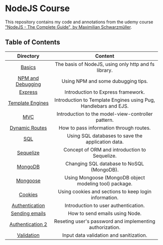 # NodeJS Course

This repository contains my code and annotations from the udemy course ["NodeJS - The Complete Guide", by Maximilian Schwarzmüller](https://www.udemy.com/course/nodejs-the-complete-guide/).

## Table of Contents

| Directory                               | Content                                                       |
|:---------------------------------------:|:-------------------------------------------------------------:|
| [Basics](./basics)                      |The basis of NodeJS, using only http and fs library.           |
| [NPM and Debugging](./npm-and-debugging)|Using NPM and some dubugging tips.                             |
| [Express](./express)                    |Introduction to Express framework.                             |
| [Template Engines](./template-engines)  |Introduction to Template Engines using Pug, Handlebars and EJS.|
| [MVC](./mvc)                            |Introduction to the model-view-controller pattern.             |
| [Dynamic Routes](./dynamic-routes)      |How to pass information through routes.                        |
| [SQL](./sql)                            |Using SQL databases to save the application data.              |
| [Sequelize](./sequelize)                |Concept of ORM and introduction to Sequelize.                  |
| [MongoDB](./mongodb)                    |Changing SQL database to NoSQL (MongoDB).                      |
| [Mongoose](./mongoose)                  |Using Mongoose (MongoDB object modeling tool) package.         |
| [Cookies](./cookies)                    |Using cookies and sections to keep login information.          |
| [Authentication](./authentication)      |Introduction to user authentication.                           |
| [Sending emails](./emails)              |How to send emails using Node.                                 |
| [Authentication 2](./authentication2)   |Reseting user's password and implementing authorization.       |
| [Validation](./validation)              |Input data validation and sanitization.                        |

